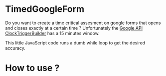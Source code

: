 
# TimedGoogleForm
Do you want to create a time critical assesment on google forms that opens and closes exactly at a certain time ?
Unfortunately the [Google API ClockTriggerBuilder](https://developers.google.com/apps-script/reference/script/clock-trigger-builder#detailed-documentation) has a 15 minutes window.

This little JavaScript code runs a dumb while loop to get the desired accuracy.

# How to use ?
